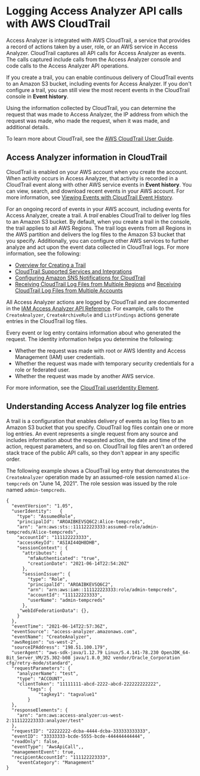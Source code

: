 # Logging Access Analyzer API calls with AWS CloudTrail<a name="logging-using-cloudtrail"></a>

Access Analyzer is integrated with AWS CloudTrail, a service that provides a record of actions taken by a user, role, or an AWS service in Access Analyzer\. CloudTrail captures all API calls for Access Analyzer as events\. The calls captured include calls from the Access Analyzer console and code calls to the Access Analyzer API operations\. 

If you create a trail, you can enable continuous delivery of CloudTrail events to an Amazon S3 bucket, including events for Access Analyzer\. If you don't configure a trail, you can still view the most recent events in the CloudTrail console in **Event history**\. 

Using the information collected by CloudTrail, you can determine the request that was made to Access Analyzer, the IP address from which the request was made, who made the request, when it was made, and additional details\. 

To learn more about CloudTrail, see the [AWS CloudTrail User Guide](https://docs.aws.amazon.com/awscloudtrail/latest/userguide/)\.

## Access Analyzer information in CloudTrail<a name="service-name-info-in-cloudtrail"></a>

CloudTrail is enabled on your AWS account when you create the account\. When activity occurs in Access Analyzer, that activity is recorded in a CloudTrail event along with other AWS service events in **Event history**\. You can view, search, and download recent events in your AWS account\. For more information, see [Viewing Events with CloudTrail Event History](https://docs.aws.amazon.com/awscloudtrail/latest/userguide/view-cloudtrail-events.html)\. 

For an ongoing record of events in your AWS account, including events for Access Analyzer, create a trail\. A *trail* enables CloudTrail to deliver log files to an Amazon S3 bucket\. By default, when you create a trail in the console, the trail applies to all AWS Regions\. The trail logs events from all Regions in the AWS partition and delivers the log files to the Amazon S3 bucket that you specify\. Additionally, you can configure other AWS services to further analyze and act upon the event data collected in CloudTrail logs\. For more information, see the following: 
+ [Overview for Creating a Trail](https://docs.aws.amazon.com/awscloudtrail/latest/userguide/cloudtrail-create-and-update-a-trail.html)
+ [CloudTrail Supported Services and Integrations](https://docs.aws.amazon.com/awscloudtrail/latest/userguide/cloudtrail-aws-service-specific-topics.html#cloudtrail-aws-service-specific-topics-integrations)
+ [Configuring Amazon SNS Notifications for CloudTrail](https://docs.aws.amazon.com/awscloudtrail/latest/userguide/getting_notifications_top_level.html)
+ [Receiving CloudTrail Log Files from Multiple Regions](https://docs.aws.amazon.com/awscloudtrail/latest/userguide/receive-cloudtrail-log-files-from-multiple-regions.html) and [Receiving CloudTrail Log Files from Multiple Accounts](https://docs.aws.amazon.com/awscloudtrail/latest/userguide/cloudtrail-receive-logs-from-multiple-accounts.html)

All Access Analyzer actions are logged by CloudTrail and are documented in the [IAM Access Analyzer API Reference](https://docs.aws.amazon.com/access-analyzer/latest/APIReference/)\. For example, calls to the `CreateAnalyzer`, `CreateArchiveRule` and `ListFindings` actions generate entries in the CloudTrail log files\.

Every event or log entry contains information about who generated the request\. The identity information helps you determine the following: 
+ Whether the request was made with root or AWS Identity and Access Management \(IAM\) user credentials\.
+ Whether the request was made with temporary security credentials for a role or federated user\.
+ Whether the request was made by another AWS service\.

For more information, see the [CloudTrail userIdentity Element](https://docs.aws.amazon.com/awscloudtrail/latest/userguide/cloudtrail-event-reference-user-identity.html)\.

## Understanding Access Analyzer log file entries<a name="understanding-service-name-entries"></a>

A trail is a configuration that enables delivery of events as log files to an Amazon S3 bucket that you specify\. CloudTrail log files contain one or more log entries\. An event represents a single request from any source and includes information about the requested action, the date and time of the action, request parameters, and so on\. CloudTrail log files aren't an ordered stack trace of the public API calls, so they don't appear in any specific order\. 

The following example shows a CloudTrail log entry that demonstrates the `CreateAnalyzer` operation made by an assumed\-role session named `Alice-tempcreds` on "June 14, 2021"\. The role session was issued by the role named `admin-tempcreds`\.

```
{
  "eventVersion": "1.05",
  "userIdentity":   {
    "type": "AssumedRole",
    "principalId": "AROAIBKEVSQ6C2:Alice-tempcreds",
    "arn": "arn:aws:sts::111122223333:assumed-role/admin-tempcreds/Alice-tempcreds",
    "accountId": "111122223333",
    "accessKeyId": "ASIAI44QH8DHB",
    "sessionContext": {
      "attributes": {
        "mfaAuthenticated": "true",
        "creationDate": "2021-06-14T22:54:20Z"
      },
      "sessionIssuer": {
        "type": "Role",
        "principalId": "AROAIBKEVSQ6C2",
        "arn": "arn:aws:iam::111122223333:role/admin-tempcreds",
        "accountId": "111122223333",
        "userName": "admin-tempcreds"
      },
     "webIdFederationData": {},
    }
  },
  "eventTime": "2021-06-14T22:57:36Z",
  "eventSource": "access-analyzer.amazonaws.com",
  "eventName": "CreateAnalyzer",
  "awsRegion": "us-west-2",
  "sourceIPAddress": "198.51.100.179",
  "userAgent": "aws-sdk-java/1.12.79 Linux/5.4.141-78.230 OpenJDK_64-Bit_Server_VM/25.302-b08 java/1.8.0_302 vendor/Oracle_Corporation cfg/retry-mode/standard",
  "requestParameters": {
    "analyzerName": "test",
    "type": "ACCOUNT",
    "clientToken": "11111111-abcd-2222-abcd-222222222222",
        "tags": {
            "tagkey1": "tagvalue1"
        }
  },
  "responseElements": {
    "arn": "arn:aws:access-analyzer:us-west-2:111122223333:analyzer/test"
  },
  "requestID": "22222222-dcba-4444-dcba-333333333333",
  "eventID": "33333333-bcde-5555-bcde-444444444444",
  "readOnly": false,
  "eventType": "AwsApiCall",,
  "managementEvent": true,
  "recipientAccountId": "111122223333",
    "eventCategory": "Management"
}
```